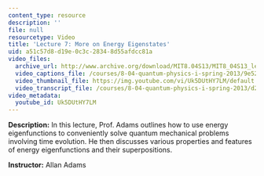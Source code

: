 ```yaml
---
content_type: resource
description: ''
file: null
resourcetype: Video
title: 'Lecture 7: More on Energy Eigenstates'
uid: a51c57d8-d19e-0c3c-2834-8d55afdcc81a
video_files:
  archive_url: http://www.archive.org/download/MIT8.04S13/MIT8_04S13_lec07_300k.mp4
  video_captions_file: /courses/8-04-quantum-physics-i-spring-2013/9e52b904660f53ae8adade7d44ef2458_Uk5DUtHY7LM.vtt
  video_thumbnail_file: https://img.youtube.com/vi/Uk5DUtHY7LM/default.jpg
  video_transcript_file: /courses/8-04-quantum-physics-i-spring-2013/d2b8ba202e773f1e081de499b1e9c7ba_Uk5DUtHY7LM.pdf
video_metadata:
  youtube_id: Uk5DUtHY7LM
---
```


**Description:** In this lecture, Prof. Adams outlines how to use energy eigenfunctions to conveniently solve quantum mechanical problems involving time evolution. He then discusses various properties and features of energy eigenfunctions and their superpositions.

**Instructor:** Allan Adams